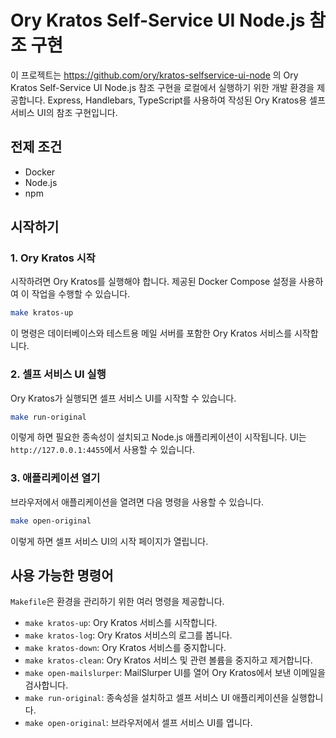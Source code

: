 # Ory Kratos Self-Service UI Node.js 참조 구현

이 프로젝트는 https://github.com/ory/kratos-selfservice-ui-node 의 Ory Kratos Self-Service UI Node.js 참조 구현을 로컬에서 실행하기 위한 개발 환경을 제공합니다. Express, Handlebars, TypeScript를 사용하여 작성된 Ory Kratos용 셀프 서비스 UI의 참조 구현입니다.

## 전제 조건

- Docker
- Node.js
- npm

## 시작하기

### 1. Ory Kratos 시작

시작하려면 Ory Kratos를 실행해야 합니다. 제공된 Docker Compose 설정을 사용하여 이 작업을 수행할 수 있습니다.

```sh
make kratos-up
```

이 명령은 데이터베이스와 테스트용 메일 서버를 포함한 Ory Kratos 서비스를 시작합니다.

### 2. 셀프 서비스 UI 실행

Ory Kratos가 실행되면 셀프 서비스 UI를 시작할 수 있습니다.

```sh
make run-original
```

이렇게 하면 필요한 종속성이 설치되고 Node.js 애플리케이션이 시작됩니다. UI는 `http://127.0.0.1:4455`에서 사용할 수 있습니다.

### 3. 애플리케이션 열기

브라우저에서 애플리케이션을 열려면 다음 명령을 사용할 수 있습니다.

```sh
make open-original
```

이렇게 하면 셀프 서비스 UI의 시작 페이지가 열립니다.

## 사용 가능한 명령어

`Makefile`은 환경을 관리하기 위한 여러 명령을 제공합니다.

- `make kratos-up`: Ory Kratos 서비스를 시작합니다.
- `make kratos-log`: Ory Kratos 서비스의 로그를 봅니다.
- `make kratos-down`: Ory Kratos 서비스를 중지합니다.
- `make kratos-clean`: Ory Kratos 서비스 및 관련 볼륨을 중지하고 제거합니다.
- `make open-mailslurper`: MailSlurper UI를 열어 Ory Kratos에서 보낸 이메일을 검사합니다.
- `make run-original`: 종속성을 설치하고 셀프 서비스 UI 애플리케이션을 실행합니다.
- `make open-original`: 브라우저에서 셀프 서비스 UI를 엽니다.

